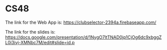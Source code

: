 # CS48

The link for the Web App is: https://clubselector-2394a.firebaseapp.com/

The link for the slides is: https://docs.google.com/presentation/d/1NygO7ltTNAD0jp1CjOg6dc9xbggZL0i3ivj-XMNbc7M/edit#slide=id.p
